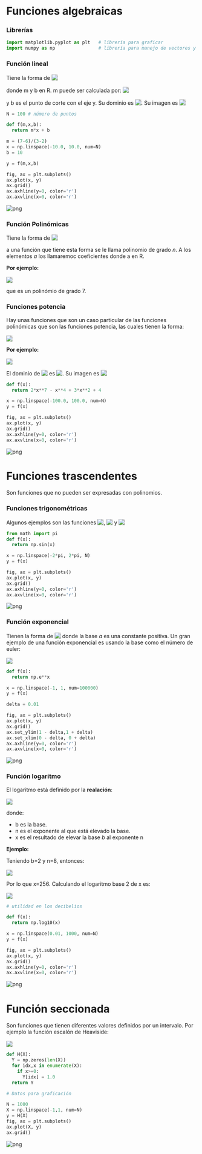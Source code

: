 # Funciones algebraicas
### Librerías
```python
import matplotlib.pyplot as plt   # librería para graficar
import numpy as np                # librería para manejo de vectores y utilidades matemáticas
```
### Función lineal

Tiene la forma de  <!-- $f(x)=mx + b$ --> <img style="transform: translateY(0.1em); background: #dedede;" src="svg\dmqfsvBncI.svg">

donde m y b  en R. 
m puede ser calculada por: <!-- $m=\frac{y_{2}-y_{1}}{x_{2}-x_{1}}$ --> <img style="transform: translateY(0.1em); background: #dedede;" src="svg\q6WUQ87ocQ.svg">

y b es el punto de corte con el eje y. Su dominio es <!-- $Dom_{f} = (-\infty, \infty)$ --> <img style="transform: translateY(0.1em); background: #dedede;" src="svg\6hlCwvsNSB.svg">. Su imagen es <!-- $Im_{f} = (-\infty, \infty)$ --> <img style="transform: translateY(0.1em); background: #dedede;" src="svg\67UZ94I7jR.svg">

```python
N = 100 # número de puntos

def f(m,x,b):
  return m*x + b

m = (7-6)/(3-2)
x = np.linspace(-10.0, 10.0, num=N)
b = 10

y = f(m,x,b)

fig, ax = plt.subplots()
ax.plot(x, y)
ax.grid()
ax.axhline(y=0, color='r')
ax.axvline(x=0, color='r')
```
![png](png\output_4_1.png)
    
### Función Polinómicas

Tiene la forma de <!-- $P(x)=a_{n}x^{n} + a_{n-1}x^{n-1}+...+a_{2}x^{2}+a_{1}x + a_{1}$ --> <img style="transform: translateY(0.1em); background: #dedede;" src="svg\oRi2e4D9Dp.svg">

a una función que tiene esta forma se le llama polinomio de grado $n$. A los elementos $a$ los llamaremoc coeficientes donde a en R. 

**Por ejemplo:**

<!-- $P(x)= 2x^{7} - x^{4} + 3x^{2} + 4$ --> <img style="transform: translateY(0.1em); background: #dedede;" src="svg\cDTePijMIB.svg">

que es un polinómio de grado 7.

### Funciones potencia

Hay unas funciones que son un caso particular de las funciones polinómicas que son las funciones potencia, las cuales tienen la forma:

<!-- $f(x)= x^{a}, a \in R$ --> <img style="transform: translateY(0.1em); background: #dedede;" src="svg\c48Cx4kz25.svg">

**Por ejemplo:**
<!-- $f(x)= x^{2}$ --> <img style="transform: translateY(0.1em); background: #dedede;" src="svg\rOynbw1zt8.svg">

El dominio de <!-- $f(x)=x^{2}$ --> <img style="transform: translateY(0.1em); background: #dedede;" src="svg\8fGw2thsuG.svg"> es <!-- $Dom_{f} = (-\infty, \infty)$ --> <img style="transform: translateY(0.1em); background: #dedede;" src="svg\aT8tuFhFRR.svg">. Su imagen es <!-- $Im_{f} = [0, \infty)$ --> <img style="transform: translateY(0.1em); background: #dedede;" src="svg\sY72d2MynL.svg">

```python
def f(x):
  return 2*x**7 - x**4 + 3*x**2 + 4

x = np.linspace(-100.0, 100.0, num=N)
y = f(x)

fig, ax = plt.subplots()
ax.plot(x, y)
ax.grid()
ax.axhline(y=0, color='r')
ax.axvline(x=0, color='r')
```
   
![png](png\output_6_1.png)
    
# Funciones trascendentes
Son funciones que no pueden ser expresadas con polinomios. 

### Funciones trigonométricas
Algunos ejemplos son las funciones <!-- $cos(x)$ --> <img style="transform: translateY(0.1em); background: #dedede;" src="svg\RjjEPsmHng.svg">, <!-- $sen(x)$ --> <img style="transform: translateY(0.1em); background: #dedede;" src="svg\LzAnK84Gxn.svg"> y <!-- $tan(x)$ --> <img style="transform: translateY(0.1em); background: #dedede;" src="svg\iR1opGhUDS.svg">


```python
from math import pi
def f(x):
  return np.sin(x)

x = np.linspace(-2*pi, 2*pi, N)
y = f(x)

fig, ax = plt.subplots()
ax.plot(x, y)
ax.grid()
ax.axhline(y=0, color='r')
ax.axvline(x=0, color='r')
```  
![png](png\output_9_1.png)
    
### Función exponencial
Tienen la forma de <!-- $f(x)=a^x$ --> <img style="transform: translateY(0.1em); background: #dedede;" src="svg\GsRBPAno22.svg"> donde la base $a$ es una constante positiva. Un gran ejemplo de una función exponencial es usando la base como el número de euler:

<!-- $f(x)=e^x$ --> <img style="transform: translateY(0.1em); background: #dedede;" src="svg\dAar4iI3Hg.svg">

```python
def f(x):
  return np.e**x

x = np.linspace(-1, 1, num=100000)
y = f(x)

delta = 0.01

fig, ax = plt.subplots()
ax.plot(x, y)
ax.grid()
ax.set_ylim(1 - delta,1 + delta)
ax.set_xlim(0 - delta, 0 + delta)
ax.axhline(y=0, color='r')
ax.axvline(x=0, color='r')
```
![png](opng\utput_11_1.png)
    
### Función logaritmo
El logaritmo está definido por la **realación**:

<!-- $log_{b}(x) = n \Longleftrightarrow x=b^n$ --> <img style="transform: translateY(0.1em); background: #dedede;" src="svg\hfyExV0xNA.svg">

donde: 

*   b es la base.
*   n es el exponente al que está elevado la base.
*   x es el resultado de elevar la base $b$ al exponente n

**Ejemplo:**

Teniendo b=2 y n=8, entonces:

<!-- $2^8=256$ --> <img style="transform: translateY(0.1em); background: #dedede;" src="svg\FZI4Y8QAJw.svg">

Por lo que x=256. Calculando el logaritmo base 2 de x es:

<!-- $log_{2}(256) = 8$ --> <img style="transform: translateY(0.1em); background: #dedede;" src="svg\reQ2SVvYMt.svg">

```python
# utilidad en los decibelios

def f(x):
  return np.log10(x)

x = np.linspace(0.01, 1000, num=N)
y = f(x)

fig, ax = plt.subplots()
ax.plot(x, y)
ax.grid()
ax.axhline(y=0, color='r')
ax.axvline(x=0, color='r')
```
![png](png\output_13_1.png)
    
# Función seccionada
Son funciones que tienen diferentes valores definidos por un intervalo. Por ejemplo la función escalón de Heaviside: 

<!-- $H(x) = 
     \begin{cases}
        0, &\quad \text{para, } x < 0 \\
        1,  &\quad\text{para. } x \ge 0 \\
     \end{cases}
$ --> <img style="transform: translateY(0.1em); background: #dedede;" src="svg\6OPchF70oz.svg">


```python
def H(X):
  Y = np.zeros(len(X))
  for idx,x in enumerate(X):
    if x>=0:
      Y[idx] = 1.0
  return Y

# Datos para graficación

N = 1000
X = np.linspace(-1,1, num=N)
y = H(X)
fig, ax = plt.subplots()
ax.plot(X, y)
ax.grid()
```
![png](png\output_15_0.png)